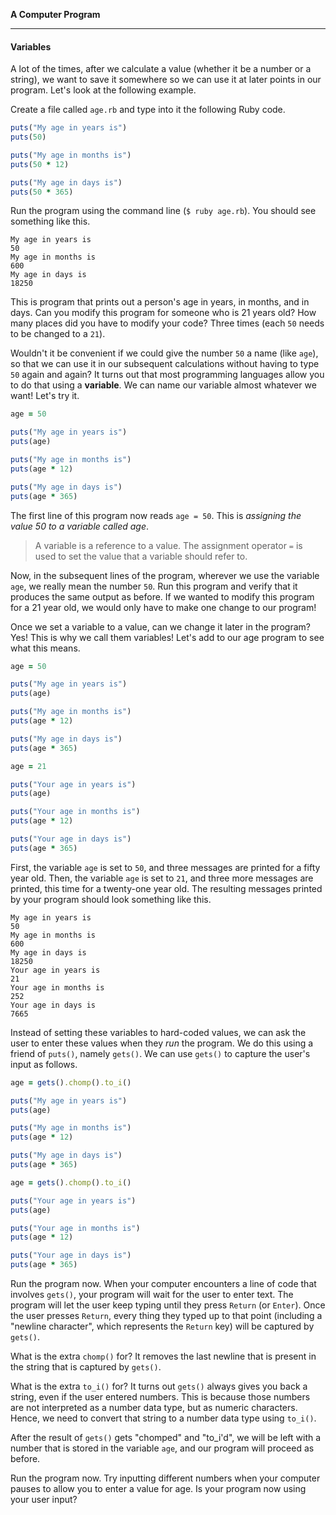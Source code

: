 **A Computer Program**

---

#### Variables

A lot of the times, after we calculate a value (whether it be a number or a
string), we want to save it somewhere so we can use it at later points in our
program. Let's look at the following example.

Create a file called `age.rb` and type into it the following Ruby code.

```ruby
puts("My age in years is")
puts(50)

puts("My age in months is")
puts(50 * 12)

puts("My age in days is")
puts(50 * 365)
```

Run the program using the command line (`$ ruby age.rb`). You should see
something like this.

```
My age in years is
50
My age in months is
600
My age in days is
18250
```

This is program that prints out a person's age in years, in months, and in days.
Can you modify this program for someone who is 21 years old? How many places did
you have to modify your code? Three times (each `50` needs to be changed to a
`21`).

Wouldn't it be convenient if we could give the number `50` a name (like `age`),
so that we can use it in our subsequent calculations without having to type `50`
again and again? It turns out that most programming languages allow you to do
that using a **variable**. We can name our variable almost whatever we want!
Let's try it.

```ruby
age = 50

puts("My age in years is")
puts(age)

puts("My age in months is")
puts(age * 12)

puts("My age in days is")
puts(age * 365)
```

The first line of this program now reads `age = 50`. This is _assigning the value 50 to
a variable called age_.

> A variable is a reference to a value. The assignment operator `=` is used to set the
> value that a variable should refer to.

Now, in the subsequent lines of the program, wherever we use the variable `age`,
we really mean the number `50`. Run this program and verify that it produces the
same output as before. If we wanted to modify this program for a 21 year old, we
would only have to make one change to our program!

Once we set a variable to a value, can we change it later in the program? Yes!
This is why we call them variables! Let's add to our age program to see what
this means.

```ruby
age = 50

puts("My age in years is")
puts(age)

puts("My age in months is")
puts(age * 12)

puts("My age in days is")
puts(age * 365)

age = 21

puts("Your age in years is")
puts(age)

puts("Your age in months is")
puts(age * 12)

puts("Your age in days is")
puts(age * 365)
```

First, the variable `age` is set to `50`, and three messages are printed for a
fifty year old. Then, the variable `age` is set to `21`, and three more messages
are printed, this time for a twenty-one year old. The resulting messages printed
by your program should look something like this.

```
My age in years is
50
My age in months is
600
My age in days is
18250
Your age in years is
21
Your age in months is
252
Your age in days is
7665
```

Instead of setting these variables to hard-coded values, we can ask the user to
enter these values when they _run_ the program. We do this using a friend of
`puts()`, namely `gets()`. We can use `gets()` to capture the user's input as
follows.

```ruby
age = gets().chomp().to_i()

puts("My age in years is")
puts(age)

puts("My age in months is")
puts(age * 12)

puts("My age in days is")
puts(age * 365)

age = gets().chomp().to_i()

puts("Your age in years is")
puts(age)

puts("Your age in months is")
puts(age * 12)

puts("Your age in days is")
puts(age * 365)
```

Run the program now. When your computer encounters a line of code that involves
`gets()`, your program will wait for the user to enter text. The program will
let the user keep typing until they press `Return` (or `Enter`). Once the user
presses `Return`, every thing they typed up to that point (including a "newline
character", which represents the `Return` key) will be captured by `gets()`.

What is the extra `chomp()` for? It removes the last newline that is present in
the string that is captured by `gets()`.

What is the extra `to_i()` for? It turns out `gets()` always gives you back a
string, even if the user entered numbers. This is because those numbers are not
interpreted as a number data type, but as numeric characters. Hence, we need to
convert that string to a number data type using `to_i()`.

After the result of `gets()` gets "chomped" and "to_i'd", we will be left with a
number that is stored in the variable `age`, and our program will proceed as
before.

Run the program now. Try inputting different numbers when your computer pauses
to allow you to enter a value for age. Is your program now using your user
input?
